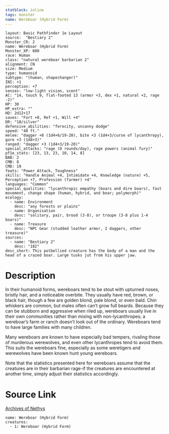 ```yaml
---
statblock: inline
tags: monster
name: Wereboar (Hybrid Form)
---
```

```statblock
layout: Basic Pathfinder 1e Layout
source:  "Bestiary 2"
Monster_CR: 2
name: Wereboar (Hybrid Form)
Monster_XP: 600
race: Human
class: "natural wereboar barbarian 2"
alignment: CN
size: Medium
type: humanoid
subtype: "(human, shapechanger)"
INI: +1
perception: +7
senses: "low-light vision, scent"
AC: "14, touch 9, flat-footed 13 (armor +3, dex +1, natural +2, rage -2)"
HP: 30
HP_extra: ""
HD: 2d12+17
saves: "Fort +8, Ref +1, Will +4"
DR: "10/silver"
defensive_abilities: "ferocity, uncanny dodge"
speed: "40 ft."
melee: "dagger +8 (1d4+6/19-20), bite +3 (1d4+3/curse of lycanthropy), gore +3 (1d8+3)"
ranged: "dagger +3 (1d4+3/19-20)"
special_attacks: "rage (8 rounds/day), rage powers (animal fury)"
pf1e_stats: [23, 13, 23, 10, 14, 8]
BAB: 2
CMB: 8
CMD: 19
feats: "Power Attack, Toughness"
skills: "Handle Animal +4, Intimidate +4, Knowledge (nature) +5, Perception +7, Profession (farmer) +4"
languages: "Common"
special_qualities: "lycanthropic empathy (boars and dire boars), fast movement, change shape (human, hybrid, and boar; polymorph)"
ecology:
  - name: Environment
    desc: "any forests or plains"
  - name: Organisation
    desc: "solitary, pair, brood (3-8), or troupe (3-8 plus 1-4 boars)"
  - name: Treasure
    desc: "NPC Gear (studded leather armor, 2 daggers, other treasure)"
sources:
  - name: "Bestiary 2"
    desc: "182"
desc_short: This potbellied creature has the body of a man and the head of a crazed boar. Large tusks jut from his upper jaw.
```
# Description
In their humanoid forms, wereboars tend to be stout with upturned noses, bristly hair, and a noticeable overbite. They usually have red, brown, or black hair, though a few are golden blond, pale blond, or even bald. Chin whiskers are common, but males often can’t grow full beards. Because they can be stubborn and aggressive when riled up, wereboars usually live in their own communities rather than mixing with non-lycanthropes; a wereboar’s farm or ranch doesn’t look out of the ordinary. Wereboars tend to have large families with many children.

Many wereboars are known to have especially bad tempers, rivaling those of murderous werewolves, and even other lycanthropes tend to avoid them. This suits the wereboars fine, especially as some weretigers and werewolves have been known hunt young wereboars.

Note that the statistics presented here for wereboars assume that the creatures are in their barbarian rage-if the creatures are encountered at another time, simply adjust their statistics accordingly.
# Source Link
[Archives of Nethys](https://aonprd.com/MonsterDisplay.aspx?ItemName=Wereboar%20(Hybrid%20Form))
```encounter-table
name: Wereboar (Hybrid Form)
creatures:
  - 1: Wereboar (Hybrid Form)
```
